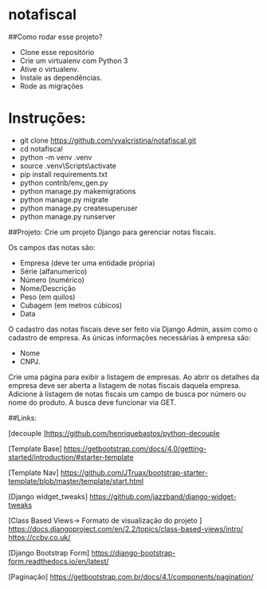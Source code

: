 # notafiscal

##Como rodar esse projeto?
* Clone esse repositório
* Crie um virtualenv com Python 3
* Ative o virtualenv.
* Instale as dependências.
* Rode as migrações

# Instruções:

* git clone https://github.com/vvalcristina/notafiscal.git
* cd notafiscal
* python -m venv .venv
* source .venv\Scripts\activate
* pip install requirements.txt
* python contrib/env_gen.py
* python manage.py makemigrations
* python manage.py migrate
* python manage.py createsuperuser
* python manage.py runserver

##Projeto:
Crie um projeto Django para gerenciar notas fiscais.

Os campos das notas são:  

- Empresa (deve ter uma entidade própria)
- Série (alfanumerico)
- Número (numérico)
- Nome/Descrição
- Peso (em quilos)
- Cubagem (em metros cúbicos)
- Data  

O cadastro das notas fiscais deve ser feito via Django Admin, assim como o cadastro de empresa.
As únicas informações necessárias à empresa são:  
- Nome
- CNPJ.  

Crie uma página para exibir a listagem de empresas.
Ao abrir os detalhes da empresa deve ser aberta a listagem de notas fiscais daquela empresa.  
Adicione à listagem de notas fiscais um campo de busca por número ou nome do produto.
A busca deve funcionar via GET.

##Links:

[decouple
]https://github.com/henriquebastos/python-decouple

[Template Base]
https://getbootstrap.com/docs/4.0/getting-started/introduction/#starter-template

[Template Nav]
https://github.com/JTruax/bootstrap-starter-template/blob/master/template/start.html

[Django widget_tweaks]
https://github.com/jazzband/django-widget-tweaks

[Class Based Views-> Formato de visualização do projeto ]
https://docs.djangoproject.com/en/2.2/topics/class-based-views/intro/
https://ccbv.co.uk/

[Django Bootstrap Form]
https://django-bootstrap-form.readthedocs.io/en/latest/

[Paginação]
https://getbootstrap.com.br/docs/4.1/components/pagination/
